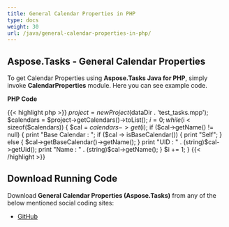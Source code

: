 ```yaml
---
title: General Calendar Properties in PHP
type: docs
weight: 30
url: /java/general-calendar-properties-in-php/
---
```


## **Aspose.Tasks - General Calendar Properties**
To get Calendar Properties using **Aspose.Tasks Java for PHP**, simply invoke **CalendarProperties** module. Here you can see example code.

**PHP Code**

{{< highlight php >}}
$project = new Project($dataDir . 'test_tasks.mpp');
$calendars = $project->getCalendars()->toList();
$i = 0;
while ($i < sizeof($calendars)) {
    $cal = $calendars->get($i);
    if ($cal->getName() != null) {
        print "Base Calendar : ";
        if ($cal -> isBaseCalendar()) {
            print "Self";
        }
        else {
            $cal->getBaseCalendar()->getName();
        }
        print "UID : " . (string)$cal->getUid();
        print "Name : " . (string)$cal->getName();
}
$i += 1;
}
{{< /highlight >}}

## **Download Running Code**
Download **General Calendar Properties (Aspose.Tasks)** from any of the below mentioned social coding sites:

- [GitHub](https://github.com/aspose-tasks/Aspose.Tasks-for-Java/blob/master/Plugins/Aspose_Tasks_Java_for_PHP/src/aspose/tasks/WorkingWithCalendars/CalendarProperties.php)
